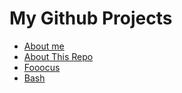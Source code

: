 # My Github Projects

* [About me](ABOUT-ME.md)
* [About This Repo](ABOUT-THIS-REPO.md)
* [Fooocus](fooocus/README.md)
* [Bash](bash/README.md)
